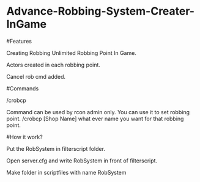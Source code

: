 # Advance-Robbing-System-Creater-InGame

#Features

Creating Robbing Unlimited Robbing Point In Game.

Actors created in each robbing point.

Cancel rob cmd added. 

#Commands

/crobcp

Command can be used by rcon admin only. You can use it to set robbing point.
/crobcp [Shop Name] what ever name you want for that robbing point.

#How it work?

Put the RobSystem in filterscript folder.

Open server.cfg and write RobSystem in front of filterscript.

Make folder in scriptfiles with name RobSystem
